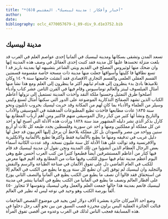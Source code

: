 ```yaml
---
title: "*أخبار وأفكار : مدينة ليبسيك*. المقتبس 8(6)"
author: 
date: 
bibliography: oclc_4770057679-i_89-div_9.d1e3752.bib
---
```




##  مدينة ليبسيك 


 تسعد المدن وتشقى بسكانها ومدينة ليبسيك في ألمانيا  إحدى  عواصم العلم في الغرب قد بلغت منزلة تحسدها عليها كل مدينة فقد كتبت  إحدى  العقائل في وصف هذه المدينة إنها وان ضحك منها  لوثيروس  المصلح في القديم ويتي الشاعر بتشبيهه لها بمدينة باريز قد ا  تسع  نطاقها فا كليتها وأسواقها جعلت منها مدينة ذات مسحة خاصة مقسومة قسمتين القسم العقلي العلمي والقسم التجاري الاقصادي فقد أنشئت جامعتها سنة  ١٤٠٩  وكان تلاميذها بادئ بدء ينظرون إلى هندام ثيابهم أكثر ما ينظرون إلى العلم ومع هذا نشأ منها أمثال الفيلسوف ليبتز والعالم توماسيوس وقام فيها في القرن الثامن  عشر  كتاب وأدباء أصلحوا طرق التمثيل وحسنوا ملكة النقد وأخذت المدينة تستميل إلى نزولها أعاظم الكتاب الذين تشهد الصفائح التذكارية الموضوعة على الدور التي سكنها أمثال لسنغ وكيتي وسيلر من العلماء والأدباء بما كان لهم من المكانة وقد خربت ليسيك بحروب نابليون ونحو سنة  ١٨٣٥  عادت مطابعها فأخذت تطبع المطبوعات المدهشة في الموسيقى والآداب والتاريخ ونشأ لها كثير من كبار رجال الموسيقى منهم فاكنير ومن أهم أرباب المطابع بها كارل بذكر الذي نشر دليله المشهور منذ سنة  ١٨٢٨  وزادت هذه الأدلة التي أصبح لها و  احد  عن كل مملكة أو مملكتين ومنها و  احد  عن سورية وفلسطين يجدد طبعه كل  ثلاث  أو  أربع  سنين وواحد من مصر والسودان بل كل مملكة يلاحظ أن يرحل إليها الغربيون قد جعل لها دليل غريب في تدقيقه ومنها ما يطبع بالألمانية فقط وأكثرها تطبع بالألمانية والانكليزية والافرنسية وقد توالت على هذا الأدلة كل سنة مليون نسخة. وقد عددت الكاتبة أسماء بعض الرجال العظام الذين أنشؤوا من تلك المدينة ونحن نقول أن مدينة ليبسيك قد قام فيها كثار من أعاظم المستشرقين أيضاً فطبعوا كثيراً من كتب العرب أحسن طبع وهي اليوم أعظم مدينة تقام فيها سوق للكتب وفيها مئات من المطابع وقد أقيم فيها معرض للكتب في العام الماضي دل على تفوق الألمان في صناعة الطباعة والرسم والنقش والتجليد وان ليبسيك لم توفق إلى أن تطبع كل سنة وربع ما يطبع من الكتب في العالم إلا عن استحقاق فقد قالوا أن نصف ما يطبع من الكتب يطبع في ألمانيا والنصف الثاني يوزع على أقطار العالم ونصف ما يطبع في ألمانيا من الكتب يطبع في ألمانيا ينشر في مدينة ليبسيك فانعم   بمدينة هذا حالها جمعت العلم والعمل وفي ليبسيك ونفوسها لا تتجاوز  ٤٥٠  ألفاً بورصة الكتب وهو وحيد في نوعه ليس له نظير في العالم. 

 وضع  احد  الأميركان جائزة بعشرة  ألاف  دولار لمن يجيد في موضوع القصص الفاجعات فنالت الجائزة العقلية اليس براون محرزة قصب السبق من بين نحو  ألف  رجل دخلوا في هذه المسابقة فعجب الناس لذلك في الغرب وعدوه من أقصى تفوق المرأة. 
